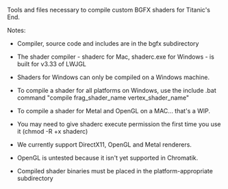 Tools and files necessary to compile custom BGFX shaders for Titanic's End.

Notes:
- Compiler, source code and includes are in the bgfx subdirectory
- The shader compiler - shaderc for Mac, shaderc.exe for Windows - is built for v3.33 of LWJGL
- Shaders for Windows can only be compiled on a Windows machine. 
- To compile a shader for all platforms on Windows, use the include .bat command "compile frag_shader_name vertex_shader_name"
- To compile a shader for Metal and OpenGL on a MAC... that's a WIP.
- You may need to give shaderc execute permission the first time you use it (chmod -R +x shaderc)
- We currently support DirectX11, OpenGL and Metal renderers.
- OpenGL is untested because it isn't yet supported in Chromatik.

- Compiled shader binaries must be placed in the platform-appropriate subdirectory
